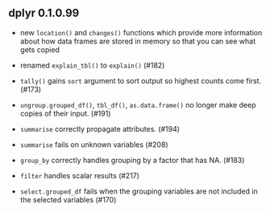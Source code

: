 dplyr 0.1.0.99
--------------

* new `location()` and `changes()` functions which provide more information
  about how data frames are stored in memory so that you can see what
  gets copied

* renamed `explain_tbl()` to `explain()` (#182)

* `tally()` gains `sort` argument to sort output so highest counts
  come first. (#173)

* `ungroup.grouped_df()`, `tbl_df()`, `as.data.frame()` no longer make deep
  copies of their input. (#191)

* `summarise` correctly propagate attributes. (#194)

* `summarise` fails on unknown variables (#208)

* `group_by` correctly handles grouping by a factor that has NA. (#183)

* `filter` handles scalar results (#217)

* `select.grouped_df` fails when the grouping variables are not included
  in the selected variables (#170)



